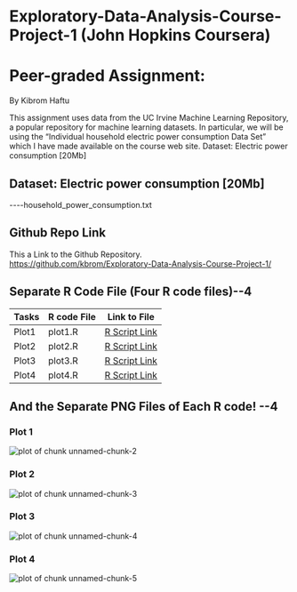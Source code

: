 # Exploratory-Data-Analysis-Course-Project-1  (John Hopkins  Coursera) <br />
# Peer-graded Assignment: 
By Kibrom Haftu  <br />

This assignment uses data from the UC Irvine Machine Learning Repository, a popular repository for machine learning datasets. In particular, we will be using the “Individual household electric power consumption Data Set” which I have made available on the course web site.
Dataset: Electric power consumption [20Mb]
 ## Dataset: Electric power consumption [20Mb]  
 ----household_power_consumption.txt
 ## Github Repo Link   
This a  Link to the Github Repository.<br />
https://github.com/kbrom/Exploratory-Data-Analysis-Course-Project-1/

 ## Separate R Code File (Four R code files)--4   

Tasks |R code File | Link to File
--- | --- | ---
Plot1 |  plot1.R |  [R Script Link](https://github.com/kbrom/Exploratory-Data-Analysis-Course-Project-1/blob/master/plot1.R "plot1.R")
Plot2 |  plot2.R |  [R Script Link](https://github.com/kbrom/Exploratory-Data-Analysis-Course-Project-1/blob/master/plot2.R "plot2.R")
Plot3 |  plot3.R |  [R Script Link](https://github.com/kbrom/Exploratory-Data-Analysis-Course-Project-1/blob/master/plot3.R "plot3.R")
Plot4 |  plot4.R |  [R Script Link](https://github.com/kbrom/Exploratory-Data-Analysis-Course-Project-1/blob/master/plot4.R "plot4.R")

 ## And the Separate PNG Files of Each R code! --4
### Plot 1


![plot of chunk unnamed-chunk-2](figure/unnamed-chunk-2.png) 


### Plot 2

![plot of chunk unnamed-chunk-3](figure/unnamed-chunk-3.png) 


### Plot 3

![plot of chunk unnamed-chunk-4](figure/unnamed-chunk-4.png) 


### Plot 4

![plot of chunk unnamed-chunk-5](figure/unnamed-chunk-5.png) 
